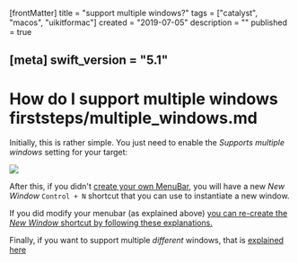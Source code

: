 [frontMatter]
title = "support multiple windows?"
tags = ["catalyst", "macos", "uikitformac"]
created = "2019-07-05"
description = ""
published = true

[meta]
swift_version = "5.1"
---


# How do I support multiple windows firststeps/multiple_windows.md

Initially, this is rather simple. You just need to enable the *Supports multiple windows* setting for your target:

![](/img-content/catalyst/multiwindow.png)

After this, if you didn't [create your own MenuBar](firststeps/modify_menubar.md), you will have a new *New Window* `Control + N` shortcut that you can use to instantiate a new window.

If you did modify your menubar (as explained above) [you can re-create the *New Window* shortcut by following these explanations.](how/custom_new_window_entry.md)

Finally, if you want to support multiple *different* windows, that is [explained here](how/multiple_different_windows.md)
